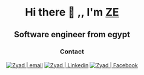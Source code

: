 <h1 align="center"> Hi there 👋 ,, I'm <a href="https://profile.codersrank.io/user/ziad404/">ZE</a></h1> 
  <h2 align="center"> Software engineer from egypt</h2>
<div align="center">

<h3 align="center"> Contact </h3>

[<img align="center" alt="Zyad | email" src="https://img.icons8.com/fluent/22/000000/gmail.png" />](mailto:ziadelsoudy@gmail.com)
[<img align="center" alt="Zyad | Linkedin" src="https://img.icons8.com/fluent/22/000000/linkedin.png"/>](https://www.linkedin.com/in/ziad-elsoudy-b0b0a41b2/)
[<img align="center" alt="Zyad | Facebook"  src="https://img.icons8.com/color/22/000000/facebook-new.png"/>](https://www.facebook.com/profile.php?id=100008020117007)
